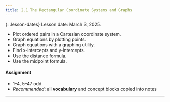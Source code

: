 ```yaml
---
title: 2.1 The Rectangular Coordinate Systems and Graphs
---
```


{: .lesson-dates}
Lesson date: March 3, 2025.

- Plot ordered pairs in a Cartesian coordinate system.
- Graph equations by plotting points.
- Graph equations with a graphing utility.
- Find x-intercepts and y-intercepts.
- Use the distance formula.
- Use the midpoint formula.

#### Assignment

- 1–4, 5–47 odd
- *Recommended*: all **vocabulary** and concept blocks copied into notes

---
